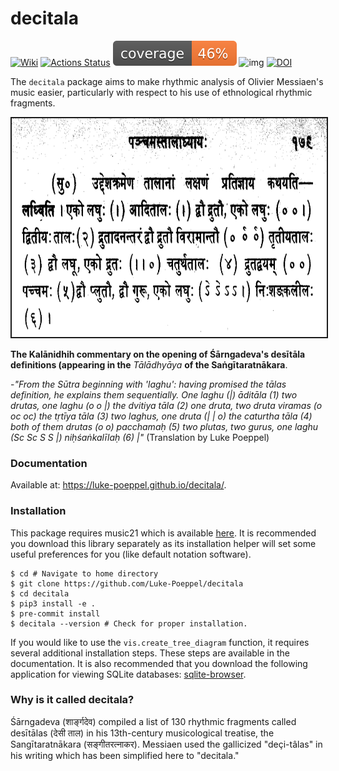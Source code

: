 # decitala
[![Wiki][wiki-img]][wiki]
[![Actions Status](https://github.com/Luke-Poeppel/decitala/workflows/Build/badge.svg)](https://github.com/Luke-Poeppel/decitala/actions)
![Coverage](./coverage.svg)
![img](https://img.shields.io/badge/semver-0.9.0-green)
[![DOI](https://zenodo.org/badge/275475667.svg)](https://zenodo.org/badge/latestdoi/275475667)

The ``decitala`` package aims to make rhythmic analysis of Olivier Messiaen's music easier, particularly with respect to his use of ethnological rhythmic fragments.  

<img src="sangitaa_image.png" height="350" width="660" style="border: 2px solid">

**The Kalānidhih commentary on the opening of Śārngadeva's desītāla definitions (appearing in the** _Tālādhyāya_ **of the Saṅgītaratnākara**. 

-_"From the Sūtra beginning with 'laghu': having promised the tālas definition, he explains them sequentially. One laghu (|) āditāla (1) two drutas, one laghu (o o |) the dvitiya tāla (2) one druta, two druta viramas (o oc oc) the tṛtīya tāla (3) two laghus, one druta (| | o) the caturtha tāla (4) both of them drutas (o o) pacchamaḥ (5) two plutas, two gurus, one laghu (Sc Sc S S |) niḥśaṅkalīlaḥ (6) |"_ (Translation by Luke Poeppel)

### Documentation
Available at: https://luke-poeppel.github.io/decitala/.

### Installation
This package requires music21 which is available [here](https://github.com/cuthbertLab/music21). It is recommended you download this library separately as its installation helper will set some useful preferences for you (like default notation software). 
```
$ cd # Navigate to home directory
$ git clone https://github.com/Luke-Poeppel/decitala
$ cd decitala
$ pip3 install -e .
$ pre-commit install
$ decitala --version # Check for proper installation.
```
If you would like to use the ``vis.create_tree_diagram`` function, it requires several additional installation steps. These steps are available in the documentation. It is also recommended that you download the following application for viewing SQLite databases: [sqlite-browser](https://sqlitebrowser.org/). 

### Why is it called decitala?
Śārngadeva (शार्ङ्गदेव) compiled a list of 130 rhythmic fragments called desītālas (देसी ताल) in his 13th-century musicological treatise, the Sangītaratnākara (सङ्गीतरत्नाकर). Messiaen used the gallicized "deçi-tâlas" in his writing which has been simplified here to "decitala."


  [wiki-img]: https://img.shields.io/badge/docs-Wiki-blue.svg
  [wiki]: https://luke-poeppel.github.io/decitala/